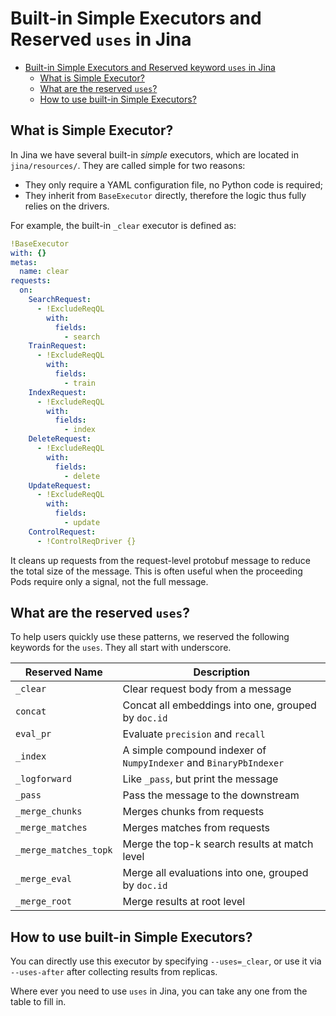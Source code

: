 # Built-in Simple Executors and Reserved `uses` in Jina

- [Built-in Simple Executors and Reserved keyword `uses` in Jina](#built-in-simple-executors-and-reserved--uses--in-jina)
  * [What is Simple Executor?](#what-is-simple-executor)
  * [What are the reserved `uses`?](#what-are-the-reserved-uses)
  * [How to use built-in Simple Executors?](#how-to-use-built-in-simple-executors)

## What is Simple Executor?

In Jina we have several built-in *simple* executors, which are located in `jina/resources/`. They are called simple for two reasons:

- They only require a YAML configuration file, no Python code is required;
- They inherit from `BaseExecutor` directly, therefore the logic thus fully relies on the drivers.

For example, the built-in `_clear` executor is defined as:

```yaml
!BaseExecutor
with: {}
metas:
  name: clear
requests:
  on:
    SearchRequest:
      - !ExcludeReqQL
        with:
          fields:
            - search
    TrainRequest:
      - !ExcludeReqQL
        with:
          fields:
            - train
    IndexRequest:
      - !ExcludeReqQL
        with:
          fields:
            - index
    DeleteRequest:
      - !ExcludeReqQL
        with:
          fields:
            - delete
    UpdateRequest:
      - !ExcludeReqQL
        with:
          fields:
            - update
    ControlRequest:
      - !ControlReqDriver {}
```

It cleans up requests from the request-level protobuf message to reduce the total size of the message. This is often useful when the proceeding Pods require only a signal, not the full message.

## What are the reserved `uses`?

To help users quickly use these patterns, we reserved the following keywords for the `uses`. They all start with underscore.

| Reserved Name | Description |
| --- | --- |
| `_clear` | Clear request body from a message |
| `concat` | Concat all embeddings into one, grouped by ``doc.id`` |
| `eval_pr` | Evaluate ``precision`` and ``recall`` |
| `_index` | A simple compound indexer of ``NumpyIndexer`` and ``BinaryPbIndexer`` |
| `_logforward` | Like `_pass`, but print the message |
| `_pass` | Pass the message to the downstream |
| `_merge_chunks` | Merges chunks from requests |
| `_merge_matches` | Merges matches from requests |
| `_merge_matches_topk` | Merge the top-k search results at match level |
| `_merge_eval` | Merge all evaluations into one, grouped by ``doc.id`` |
| `_merge_root` | Merge results at root level |

## How to use built-in Simple Executors?

You can directly use this executor by specifying `--uses=_clear`, or use it via `--uses-after` after collecting results from replicas.

Where ever you need to use `uses` in Jina, you can take any one from the table to fill in.
